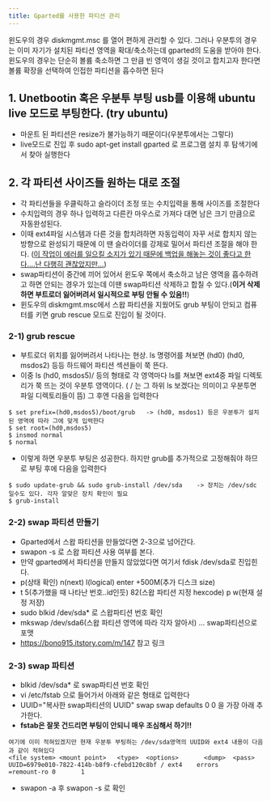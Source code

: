```yaml
---
title: Gparted를 사용한 파티션 관리
---
```


윈도우의 경우 diskmgmt.msc 를 열어 편하게 관리할 수 있다.
그러나 우분투의 경우는 이미 자기가 설치된 파티션 영역을 확대/축소하는데 gparted의 도움을 받아야 한다.
윈도우의 경우는 단순히 볼륨 축소하면 그 만큼 빈 영역이 생길 것이고 합치고자 한다면 볼륨 확장을 선택하여 인접한 파티션을 흡수하면 된다

## 1. Unetbootin 혹은 우분투 부팅 usb를 이용해 ubuntu live 모드로 부팅한다. (try ubuntu)
- 마운트 된 파티션은 resize가 불가능하기 때문이다(우분투에서는 그렇다)
- live모드로 진입 후 sudo apt-get install gparted 로 프로그램 설치 후 탐색기에서 찾아 실행한다

## 2. 각 파티션 사이즈들 원하는 대로 조절
- 각 파티션들을 우클릭하고 슬라이더 조정 또는 수치입력을 통해 사이즈를 조절한다
- 수치입력의 경우 하나 입력하고 다른칸 마우스로 가져다 대면 남은 크기 만큼으로 자동완성된다.
- 이때 ext4파일 시스템과 다른 것을 합치려하면 자동입력이 자꾸 서로 합치지 않는 방향으로 완성되기 때문에 이 땐 슬라이더를 강제로 밀어서 파티션 조절을 해야 한다. (<u>이 작업이 에러를 일으킬 소지가 있기 때문에 백업을 해놓는 것이 좋다고 한다....난 다행히 괜찮았지만...</u>)
- swap파티션이 중간에 끼어 있어서 윈도우 쪽에서 축소하고 남은 영역을 흡수하려고 하면 안되는 경우가 있는데 이땐 swap파티션 삭제하고 합칠 수 있다.(__이거 삭제하면 부트로더 잃어버려서 일시적으로 부팅 안될 수 있음!!__)
- 윈도우의 diskmgmt.msc에서 스왑 파티션을 지웠어도 grub 부팅이 안되고 컴퓨터를 키면 grub rescue 모드로 진입이 될 것이다.

### 2-1) grub rescue
- 부트로더 위치를 잃어버려서 나타나는 현상. ls 명령어를 쳐보면 (hd0) (hd0, msdos2) 등등 하드웨어 파티션 섹션들이 쭉 뜬다.
- 이중 ls (hd0, msdos5)/ 등의 형태로 각 영역마다 ls를 쳐보면 ext4중 파일 디렉토리가 쭉 뜨는 것이 우분투 영역이다. ( / 는 그 하위 ls 보겠다는 의미이고 우분투면 파일 디렉토리들이 뜸) 그 후엔 다음을 입력한다

```
$ set prefix=(hd0,msdos5)/boot/grub   -> (hd0, msdos1) 등은 우분투가 설치된 영역에 따라 그에 맞게 입력한다
$ set root=(hd0,msdos5)
$ insmod normal
$ normal
```
- 이렇게 하면 우분투 부팅은 성공한다. 하지만 grub를 추가적으로 고정해줘야 하므로 부팅 후에 다음을 입력한다

```
$ sudo update-grub && sudo grub-install /dev/sda    -> 장치는 /dev/sdc 일수도 있다. 각자 알맞은 장치 확인이 필요
$ grub-install
```

### 2-2) swap 파티션 만들기
- Gparted에서 스왑 파티션을 만들었다면 2-3으로 넘어간다. 
- swapon -s 로 스왑 파티션 사용 여부를 본다.
- 만약 gparted에서 파티션을 만들지 않았었다면 여기서 fdisk /dev/sda로 진입힌다.
- p(상태 확인)  n(next)  l(logical)  enter   +500M(추가 디스크 size)
- t 5(추가했을 때 나타난 번호..id인듯)  82(스왑 파티션 지정 hexcode)  p  w(현재 설정 저장)
- sudo blkid /dev/sda* 로 스왑파티션 번호 확인
- mkswap /dev/sda6(스왑 파티션 영역에 따라 각자 알아서)  ... swap파티션으로 포맷
- <https://bono915.itstory.com/m/147> 참고 링크

### 2-3) swap 파티션
- blkid /dev/sda* 로 swap파티션 번호 확인
- vi /etc/fstab 으로 들어가서 아래와 같은 형태로 입력한다
- UUID="복사한 swap파티션의 UUID" swap swap defaults 0 0  을 가장 아래 추가한다. 
- __fstab은 잘못 건드리면 부팅이 안되니 매우 조심해서 하기!!__

```
여기에 이미 적혀있겠지만 현재 우분투 부팅하는 /dev/sda영역의 UUID와 ext4 내용이 다음과 같이 적혀있다
<file system> <mount point>   <type>  <options>       <dump>  <pass>
UUID=6979e010-7822-414b-b8f9-cfebd120c8bf / ext4    errors        =remount-ro 0       1
```

- swapon -a   후 swapon -s 로 확인
